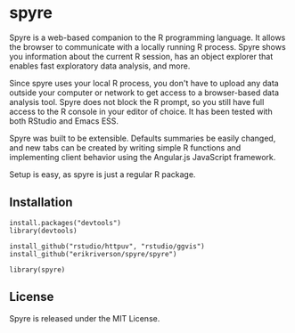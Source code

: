 spyre
=====

Spyre is a web-based companion to the R programming language. It
allows the browser to communicate with a locally running R
process. Spyre shows you information about the current R session, has
an object explorer that enables fast exploratory data analysis, and
more.

Since spyre uses your local R process, you don't have to upload any
data outside your computer or network to get access to a browser-based
data analysis tool. Spyre does not block the R prompt, so you still
have full access to the R console in your editor of choice. It has
been tested with both RStudio and Emacs ESS.

Spyre was built to be extensible. Defaults summaries be easily
changed, and new tabs can be created by writing simple R functions and
implementing client behavior using the Angular.js JavaScript
framework.

Setup is easy, as spyre is just a regular R package.

## Installation

````
install.packages("devtools")
library(devtools)

install_github("rstudio/httpuv", "rstudio/ggvis")
install_github("erikriverson/spyre/spyre")

library(spyre)
````
## License

Spyre is released under the MIT License.
